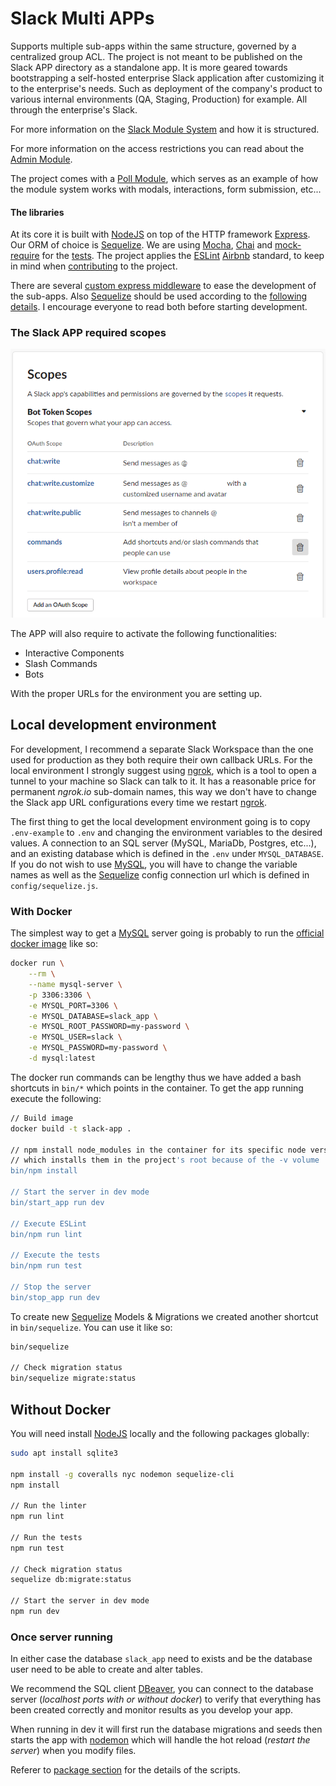 # Slack Multi APPs
Supports multiple sub-apps within the same structure,
governed by a centralized group ACL. The project is not meant to be published on the Slack APP 
directory as a standalone app. It is more geared towards bootstrapping a self-hosted enterprise
Slack application after customizing it to the enterprise's needs. Such as deployment of the company's
product to various internal environments (QA, Staging, Production) for example. All through the
enterprise's Slack.

For more information on the [Slack Module System](./src/slack-modules/README.md) and how it is structured.

For more information on the access restrictions you can read about the [Admin Module](./src/slack-modules/admin/README.md).

The project comes with a [Poll Module](./src/slack-modules/poll/README.md), which serves as
an example of how the module system works with modals, interactions, form submission, etc...

#### The libraries
At its core it is built with [NodeJS](https://nodejs.org/) on top of the HTTP framework [Express](https://expressjs.com/).
Our ORM of choice is [Sequelize](https://sequelize.org/).
We are using [Mocha](https://mochajs.org/), [Chai](https://www.chaijs.com/) 
and [mock-require](https://github.com/boblauer/mock-require) for the [tests](./test/README.md).
The project applies the [ESLint](https://eslint.org/) 
[Airbnb](https://github.com/airbnb/javascript) standard, 
to keep in mind when [contributing](./CONTRIBUTING.md) to the project.

There are several [custom express middleware](./src/middlewares/README.md) to ease the development
of the sub-apps. Also [Sequelize](https://sequelize.org/) should be used according to 
the [following details](./sequelize/README.md). 
I encourage everyone to read both before starting development.

### The Slack APP required scopes
![Slack Scopes](.github/images/slack-scopes.png)

The APP will also require to activate the following functionalities:
- Interactive Components
- Slash Commands
- Bots

With the proper URLs for the environment you are setting up.

## Local development environment
For development, I recommend a separate Slack Workspace than the one used for production as they
both require their own callback URLs. For the local environment I strongly suggest using 
[ngrok](https://ngrok.com/), which is a tool to open a tunnel to your machine so Slack can talk to it. 
It has a reasonable price for permanent _ngrok.io_ sub-domain names, this way we don't have to change
the Slack app URL configurations every time we restart [ngrok](https://ngrok.com/).

The first thing to get the local development environment going is to copy `.env-example` 
to `.env` and changing the environment variables to the desired values. A connection to
an SQL server (MySQL, MariaDb, Postgres, etc...), and an existing database which is defined
in the `.env` under `MYSQL_DATABASE`. If you do not wish to use [MySQL](https://www.mysql.com/),
you will have to change the variable names as well as the [Sequelize](https://sequelize.org/)
config connection url which is defined in `config/sequelize.js`.

### With Docker
The simplest way to get a [MySQL](https://www.mysql.com/) server going is probably to run
the [official docker image](https://hub.docker.com/_/mysql) like so:
```bash
docker run \
    --rm \
    --name mysql-server \
    -p 3306:3306 \
    -e MYSQL_PORT=3306 \
    -e MYSQL_DATABASE=slack_app \
    -e MYSQL_ROOT_PASSWORD=my-password \
    -e MYSQL_USER=slack \
    -e MYSQL_PASSWORD=my-password \
    -d mysql:latest
```

The docker run commands can be lengthy thus we have added a bash shortcuts in `bin/*` which
points in the container. To get the app running execute the following:
```bash
// Build image
docker build -t slack-app .

// npm install node_modules in the container for its specific node version 
// which installs them in the project's root because of the -v volume
bin/npm install

// Start the server in dev mode
bin/start_app run dev

// Execute ESLint
bin/npm run lint

// Execute the tests
bin/npm run test

// Stop the server
bin/stop_app run dev
```

To create new [Sequelize](https://sequelize.org/) Models & Migrations we created another shortcut in `bin/sequelize`.
You can use it like so:
```bash
bin/sequelize 

// Check migration status
bin/sequelize migrate:status
```

## Without Docker
You will need install [NodeJS](https://nodejs.org/) locally and the following packages globally:
```bash
sudo apt install sqlite3

npm install -g coveralls nyc nodemon sequelize-cli
npm install

// Run the linter
npm run lint

// Run the tests
npm run test

// Check migration status
sequelize db:migrate:status

// Start the server in dev mode
npm run dev
```

### Once server running
In either case the database `slack_app` need to exists and be the database user need to be able to create and alter tables.

We recommend the SQL client [DBeaver](https://dbeaver.io/), you can connect to the database server
(_localhost ports with or without docker_) to verify that everything has been created correctly 
and monitor results as you develop your app.

When running in dev it will first run the database migrations and seeds then starts the app
with [nodemon](https://nodemon.io/) which will handle the hot reload (_restart the server_) when you modify files.

Referer to [package section](./package.json) for the details of the scripts.
